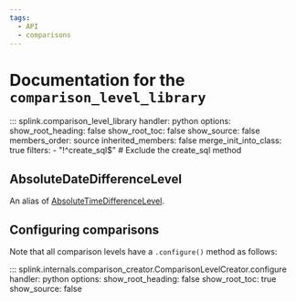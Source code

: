 ```yaml
---
tags:
  - API
  - comparisons
---
```

# Documentation for the `comparison_level_library`

::: splink.comparison_level_library
    handler: python
    options:
      show_root_heading: false
      show_root_toc: false
      show_source: false
      members_order: source
      inherited_members: false
      merge_init_into_class: true
      filters:
        - "!^create_sql$"  # Exclude the create_sql method


## AbsoluteDateDifferenceLevel

An alias of [AbsoluteTimeDifferenceLevel](./comparison_level_library.html#splink.comparison_level_library.AbsoluteTimeDifferenceLevel).

## Configuring comparisons

Note that all comparison levels have a `.configure()` method as follows:

::: splink.internals.comparison_creator.ComparisonLevelCreator.configure
    handler: python
    options:
      show_root_heading: false
      show_root_toc: true
      show_source: false

